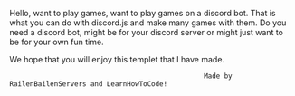 
Hello, want to play games, want to play games on a discord bot. That is what you can do with discord.js and make many games with them.
Do you need a discord bot, might be for your discord server or might just want to
be for your own fun time.

We hope that you will enjoy this templet that I have made.


                                                    Made by RailenBailenServers and LearnHowToCode!

